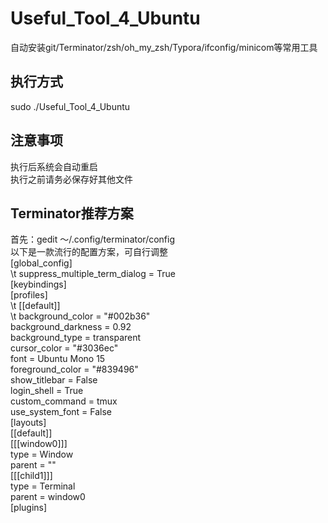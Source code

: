 # Useful_Tool_4_Ubuntu
自动安装git/Terminator/zsh/oh_my_zsh/Typora/ifconfig/minicom等常用工具

## 执行方式
sudo ./Useful_Tool_4_Ubuntu

## 注意事项
执行后系统会自动重启<br>
执行之前请务必保存好其他文件<br>

## Terminator推荐方案
首先：gedit ～/.config/terminator/config<br>
以下是一款流行的配置方案，可自行调整<br>
[global_config]<br>
 \t suppress_multiple_term_dialog = True<br>
[keybindings]<br>
[profiles]<br>
\t  [[default]]<br>
\t    background_color = "#002b36"<br>
    background_darkness = 0.92<br>
    background_type = transparent<br>
    cursor_color = "#3036ec"<br>
    font = Ubuntu Mono 15<br>
    foreground_color = "#839496"<br>
    show_titlebar = False<br>
    login_shell = True<br>
    custom_command = tmux<br>
    use_system_font = False<br>
[layouts]<br>
  [[default]]<br>
    [[[window0]]]<br>
      type = Window<br>
      parent = ""<br>
    [[[child1]]]<br>
      type = Terminal<br>
      parent = window0<br>
[plugins]<br>
